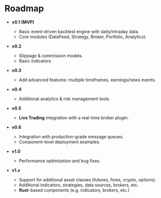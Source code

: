 # Roadmap

  - **v0.1 (MVP)**
    - Basic event-driven backtest engine with daily/intraday data.  
    - Core modules (DataFeed, Strategy, Broker, Portfolio, Analytics).  

  - **v0.2**  
    - Slippage & commission models.
    - Basic indicators

  - **v0.3**  
    - Add advanced features: multiple timeframes, earnings/news events.  

  - **v0.4**
    - Additional analytics & risk management tools.

  - **v0.5**
    - **Live Trading** integration with a real-time broker plugin.

  - **v0.6**
    - Integration with production-grade message queues.
    - Component-level deployment examples.

  - **v1.0**
    - Performance optimization and bug fixes.

  - **v1.x**
    - Support for additional asset classes (futures, forex, crypto, options).
    - Additional indicators, strategies, data sources, brokers, etc.
    - **Rust**-based components (e.g. indicators, brokers, etc.)